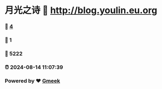# 月光之诗 :link: http://blog.youlin.eu.org 
### :page_facing_up: [4](http://blog.youlin.eu.org/tag.html) 
### :speech_balloon: 1 
### :hibiscus: 5222 
### :alarm_clock: 2024-08-14 11:07:39 
### Powered by :heart: [Gmeek](https://github.com/Meekdai/Gmeek)
